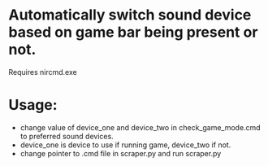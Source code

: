 # Automatically switch sound device based on game bar being present or not.

 Requires nircmd.exe

# Usage: 
 - change value of device_one and device_two in check_game_mode.cmd to preferred sound devices.
 - device_one is device to use if running game, device_two if not.
 - change pointer to .cmd file in scraper.py and run scraper.py
